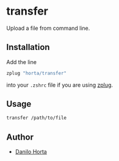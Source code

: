 transfer
=======

Upload a file from command line.

Installation
------------

Add the line

```bash
zplug "horta/transfer"
```

into your `.zshrc` file if you are using
[zplug](https://github.com/zplug/zplug).

Usage
-----

```bash
transfer /path/to/file
```

Author
------

* [Danilo Horta](https://github.com/horta)
